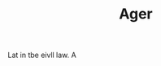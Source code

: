 ---
title: Ager
letter: A
permalink: "/definitions/ager.html"
body: Lat in tbe eivll law. A
published_at: '2018-07-07'
source: Black's Law Dictionary
layout: post
---